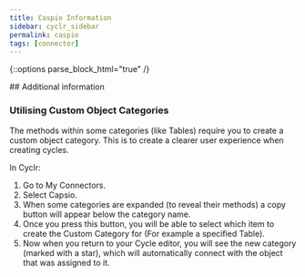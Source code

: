 ```yaml
---
title: Caspio Information
sidebar: cyclr_sidebar
permalink: caspio
tags: [connector]
---
```

{::options parse_block_html="true" /}
<section class="card">
## Additional information

### Utilising Custom Object Categories

The methods within some categories (like Tables) require you to create a custom object category. This is to create a clearer user experience when creating cycles.

In Cyclr:

1. Go to My Connectors.
2. Select Capsio.
3. When some categories are expanded (to reveal their methods) a copy button will appear below the category name.
4. Once you press this button, you will be able to select which item to create the Custom Category for (For example a specified Table).
5. Now when you return to your Cycle editor, you will see the new category (marked with a star), which will automatically connect with the object that was assigned to it.

</section>
